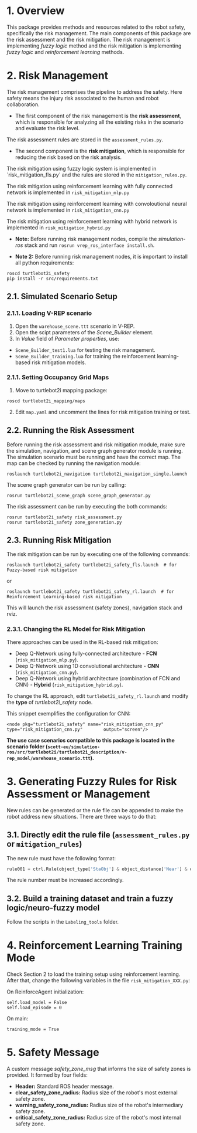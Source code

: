 # 1. Overview

This package provides methods and resources related to the robot safety, specifically the risk management.
The main components of this package are the risk assessment and the risk mitigation. The risk management is implementing _fuzzy logic_ method and the risk mitigation is implementing _fuzzy logic_ and _reinforcement learning_ methods.


# 2. Risk Management

The risk management comprises the pipeline to address the safety. Here safety means the injury risk associated to the human and robot collaboration.

* The first component of the risk management is the **risk assessment**, which is responsible for analyzing all the existing risks in the scenario and evaluate the risk level.

The risk assessment rules are stored in the `assessment_rules.py`.

* The second component is the **risk mitigation**, which is responsible for reducing the risk based on the risk analysis.

The risk mitigation using fuzzy logic system is implemented in ´risk_mitigation_fls.py´ and the rules are stored in the `mitigation_rules.py`.

The risk mitigation using reinforcement learning with fully connected network is implemented in  `risk_mitigation_mlp.py` 

The risk mitigation using reinforcement learning with convoloutional neural network is implemented in  `risk_mitigation_cnn.py` 

The risk mitigation using reinforcement learning with hybrid network is implemented in  `risk_mitigation_hybrid.py` 

* **Note:** Before running risk management nodes, compile the *simulation-ros* stack and run `rosrun vrep_ros_interface install.sh`.

* **Note 2:** Before running risk management nodes, it is important to install all python requirements:
```
roscd turtlebot2i_safety
pip install -r src/requirements.txt
```

## 2.1. Simulated Scenario Setup

### 2.1.1. Loading V-REP scenario

1. Open the `warehouse_scene.ttt` scenario in V-REP.
2. Open the scipt parameters of the *Scene_Builder* element.
3. In *Value* field of  *Parameter properties*, use:
- `Scene_Builder_test1.lua` for testing the risk management.
- `Scene_Builder_training.lua` for training the reinforcement learning-based risk mitigation models.

### 2.1.1. Setting Occupancy Grid Maps

1. Move to turtlebot2i mapping package:
```
roscd turtlebot2i_mapping/maps
```
2. Edit `map.yaml` and uncomment the lines for risk mitigation training or test.

## 2.2. Running the Risk Assessment 

Before running the risk assessment and risk mitigation module, make sure the simulation, navigation, and scene graph generator module is running.
The simulation scenario must be running and have the correct map. The map can be checked by running the navigation module:
 
```
roslaunch turtlebot2i_navigation turtlebot2i_navigation_single.launch
```
The scene graph generator can be run by calling:
```
rosrun turtlebot2i_scene_graph scene_graph_generator.py
```

The risk assessment can be run by executing the both commands:
```
rosrun turtlebot2i_safety risk_assessment.py
rosrun turtlebot2i_safety zone_generation.py
```

## 2.3. Running Risk Mitigation

The risk mitigation can be run by executing one of the following commands:
```
roslaunch turtlebot2i_safety turtlebot2i_safety_fls.launch  # for Fuzzy-based risk mitigation
```
or
```
roslaunch turtlebot2i_safety turtlebot2i_safety_rl.launch  # for Reinforcement Learning-based risk mitigation
```
This will launch the risk assessment (safety zones), navigation stack and rviz.

### 2.3.1. Changing the RL Model for Risk Mitigation

There approaches can be used in the RL-based risk mitigation:
- Deep Q-Network using fully-connected architecture - **FCN** (`risk_mitigation_mlp.py`). 
- Deep Q-Network using 1D convolutional architecture - **CNN** (`risk_mitigation_cnn.py`).
- Deep Q-Network using hybrid architecture (combination of FCN and CNN) -  **Hybrid** (`risk_mitigation_hybrid.py`).

To change the RL approach, edit `turtlebot2i_safety_rl.launch` and modify the **type** of *turtlebot2i_safety* node.

This snippet exemplifies the configuration for CNN:
```
<node pkg="turtlebot2i_safety" name="risk_mitigation_cnn_py"        type="risk_mitigation_cnn.py"        output="screen"/>
```


**The use case scenarios compatible to this package is located in the scenario folder (`scott-eu/simulation-ros/src/turtlebot2i/turtlebot2i_description/v-rep_model/warehouse_scenario.ttt`).**

# 3. Generating Fuzzy Rules for Risk Assessment or Management

New rules can be generated or the rule file can be appended to make the robot address new situations.
There are three ways to do that:

## 3.1. Directly edit the rule file (`assessment_rules.py` or `mitigation_rules`)

The new rule must have the following format:
```python
rule001 = ctrl.Rule(object_type['StaObj'] & object_distance['Near'] & object_direction['Front'] , object_risk['VeryHigh'])
```
The rule number must be increased accordingly.

## 3.2. Build a training dataset and train a fuzzy logic/neuro-fuzzy model

Follow the scripts in the `Labeling_tools` folder.

# 4. Reinforcement Learning Training Mode

Check Section 2 to load the training setup using reinforcement learning.
After that, change the following variables in the file `risk_mitigation_XXX.py`:

On ReinforceAgent initialization:
```
self.load_model = False
self.load_episode = 0
```

On main:
```
training_mode = True
```

# 5. Safety Message

A custom message *safety_zone_msg* that informs the size of safety zones is provided. It formed by four fields:

- **Header:** Standard ROS header message.
- **clear_safety_zone_radius:** Radius size of the robot's most external safety zone.
- **warning_safety_zone_radius:** Radius size of the robot's intermediary safety zone.
- **critical_safety_zone_radius:** Radius size of the robot's most internal safety zone.

